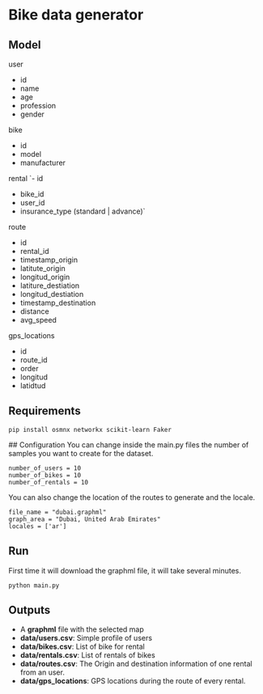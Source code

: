 # Bike data generator

## Model

user
- id
- name
- age
- profession
- gender

bike
- id
- model
- manufacturer


rental
`- id
- bike_id
- user_id
- insurance_type (standard | advance)`

route
- id
- rental_id
- timestamp_origin
- latitute_origin
- longitud_origin
- latiture_destiation
- longitud_destiation
- timestamp_destination
- distance
- avg_speed

gps_locations
- id
- route_id
- order
- longitud
- latidtud

## Requirements

```
pip install osmnx networkx scikit-learn Faker
```

## Configuration
You can change inside the main.py files the number of samples you want to create for the dataset.

```
number_of_users = 10
number_of_bikes = 10
number_of_rentals = 10
```

You can also change the location of the routes to generate and the locale.
```
file_name = "dubai.graphml"
graph_area = "Dubai, United Arab Emirates"
locales = ['ar']
```

## Run
First time it will download the graphml file, it will take several minutes. 
```
python main.py
```

## Outputs

- A **graphml** file with the selected map
- **data/users.csv**: Simple profile of users
- **data/bikes.csv**: List of bike for rental
- **data/rentals.csv**: List of rentals of bikes
- **data/routes.csv**: The Origin and destination information of one rental from an user.
- **data/gps_locations**: GPS locations during the route of every rental.
